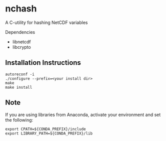   nchash
  ======
  A C-utility for hashing NetCDF variables

  Dependencies
  * libnetcdf
  * libcrypto
  

Installation Instructions
-------------------------
```
autoreconf -i
./configure --prefix=<your install dir>
make
make install
```
Note
----

If you are using libraries from Anaconda, activate your environment and set the following:
```
export CPATH=${CONDA_PREFIX}/include
export LIBRARY_PATH=${CONDA_PREFIX}/lib
```
